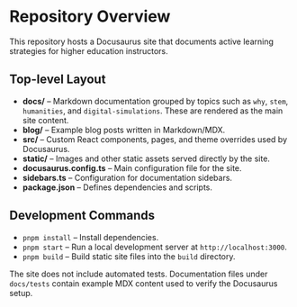 # Repository Overview

This repository hosts a Docusaurus site that documents active learning strategies for higher education instructors.

## Top-level Layout

- **docs/** – Markdown documentation grouped by topics such as `why`, `stem`, `humanities`, and `digital-simulations`. These are rendered as the main site content.
- **blog/** – Example blog posts written in Markdown/MDX.
- **src/** – Custom React components, pages, and theme overrides used by Docusaurus.
- **static/** – Images and other static assets served directly by the site.
- **docusaurus.config.ts** – Main configuration file for the site.
- **sidebars.ts** – Configuration for documentation sidebars.
- **package.json** – Defines dependencies and scripts.

## Development Commands

- `pnpm install` – Install dependencies.
- `pnpm start` – Run a local development server at `http://localhost:3000`.
- `pnpm build` – Build static site files into the `build` directory.

The site does not include automated tests. Documentation files under `docs/tests` contain example MDX content used to verify the Docusaurus setup.
